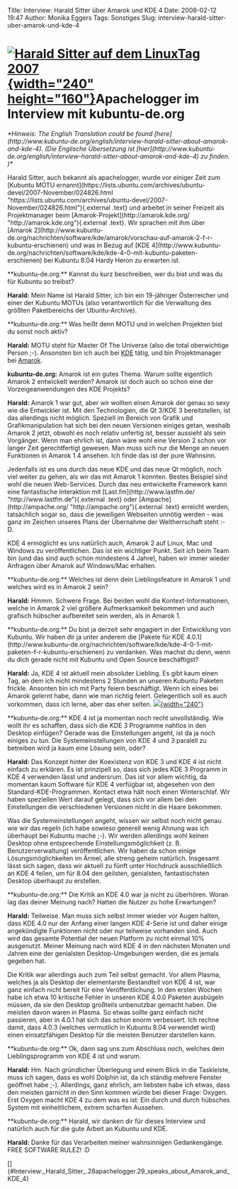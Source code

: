 Title: Interview: Harald Sitter über Amarok und KDE 4
Date: 2008-02-12 19:47
Author: Monika Eggers
Tags: Sonstiges
Slug: interview-harald-sitter-uber-amarok-und-kde-4

[![Harald Sitter auf dem LinuxTag 2007](http://www.kubuntu-de.org/files/bilder/LinuxTag2007_038_0.jpg){width="240" height="160"}](http://www.kubuntu-de.org/bilder/events/linuxtag-2007?page=1&img=7)Apachelogger im Interview mit kubuntu-de.org
=================================================================================================================================================================================================================================================

</p>
<address>
*Hinweis: The English Translation could be found
[here](http://www.kubuntu-de.org/english/interview-harald-sitter-about-amarok-and-kde-4).
(Die Englische Übersetzung ist
[hier](http://www.kubuntu-de.org/english/interview-harald-sitter-about-amarok-and-kde-4)
zu finden. )*

</address>
</p>
Harald Sitter, auch bekannt als apachelogger, wurde vor einiger Zeit zum
[Kubuntu MOTU
ernannt](https://lists.ubuntu.com/archives/ubuntu-devel/2007-November/024826.html "https://lists.ubuntu.com/archives/ubuntu-devel/2007-November/024826.html"){.external
.text} und arbeitet in seiner Freizeit als Projektmanager beim
[Amarok-Projekt](http://amarok.kde.org/ "http://amarok.kde.org"){.external
.text}. Wir sprachen mit ihm über [Amarok
2](http://www.kubuntu-de.org/nachrichten/software/kde/amarok/vorschau-auf-amarok-2-f-r-kubuntu-erschienen)
und was in Bezug auf [KDE
4](http://www.kubuntu-de.org/nachrichten/software/kde/kde-4-0-mit-kubuntu-paketen-erschienen)
bei Kubuntu 8.04 Hardy Heron zu erwarten ist.

</p>
**kubuntu-de.org:** Kannst du kurz beschreiben, wer du bist und was du
für Kubuntu so treibst?  

**Harald:** Mein Name ist Harald Sitter, ich bin ein 19-jähriger
Österreicher und einer der Kubuntu MOTUs (also verantwortlich für die
Verwaltung des größten Paketbereichs der Ubuntu-Archive).

</p>
**kubuntu-de.org:** Was heißt denn MOTU und in welchen Projekten bist du
sonst noch aktiv?  

**Harald:** MOTU steht für Master Of The Universe (also die total
oberwichtige Person ;-). Ansonsten bin ich auch bei
[KDE](http://www.kde.de) tätig, und bin Projektmanager bei
[Amarok](http://amarok.kde.org/de).

</p>
<!--break--><!--break-->

**kubuntu-de.org:** Amarok ist ein gutes Thema. Warum sollte eigentlich
Amarok 2 entwickelt werden? Amarok ist doch auch so schon eine der
Vorzeigeanwendungen des KDE Projekts?  

**Harald:** Amarok 1 war gut, aber wir wollten einen Amarok der genau so
sexy wie die Entwickler ist. Mit den Technologien, die Qt 3/KDE 3
bereitstellen, ist das allerdings nicht möglich. Speziell im Bereich von
Grafik und Grafikmanipulation hat sich bei den neuen Versionen einiges
getan, weshalb Amarok 2 jetzt, obwohl es noch relativ unfertig ist,
besser aussieht als sein Vorgänger. Wenn man ehrlich ist, dann wäre wohl
eine Version 2 schon vor langer Zeit gerechtfertigt gewesen. Man muss
sich nur die Menge an neuen Funktionen in Amarok 1.4 ansehen. Ich finde
das ist der pure Wahnsinn.

</p>
Jedenfalls ist es uns durch das neue KDE und das neue Qt möglich, noch
viel weiter zu gehen, als wir das mit Amarok 1 konnten. Bestes Beispiel
sind wohl die neuen Web-Services. Durch das neu entwickelte Framework
kann eine fantastische Interaktion mit
[Last.fm](http://www.lastfm.de/ "http://www.lastfm.de"){.external .text}
oder [Ampache](http://ampache.org/ "http://ampache.org"){.external
.text} erreicht werden, tatsächlich sogar so, dass die jeweiligen
Webseiten unnötig werden - was ganz im Zeichen unseres Plans der
Übernahme der Weltherrschaft steht :-D.

</p>
KDE 4 ermöglicht es uns natürlich auch, Amarok 2 auf Linux, Mac und
Windows zu veröffentlichen. Das ist ein wichtiger Punkt. Seit ich beim
Team bin (und das sind auch schon mindestens 4 Jahre), haben wir immer
wieder Anfragen über Amarok auf Windows/Mac erhalten.

</p>
**kubuntu-de.org:** Welches ist denn dein Lieblingsfeature in Amarok 1
und welches wird es in Amarok 2 sein?  

**Harald:** Hmmm. Schwere Frage. Bei beiden wohl die
Kontext-Informationen, welche in Amarok 2 viel größere Aufmerksamkeit
bekommen und auch grafisch hübscher aufbereitet sein werden, als in
Amarok 1.

</p>
**kubuntu-de.org:** Du bist ja derzeit sehr engagiert in der Entwicklung
von Kubuntu. Wir haben dir ja unter anderem die [Pakete für KDE
4.0.1](http://www.kubuntu-de.org/nachrichten/software/kde/kde-4-0-1-mit-paketen-f-r-kubuntu-erschienen)
zu verdanken. Was machst du denn, wenn du dich gerade nicht mit Kubuntu
und Open Source beschäftigst?  

**Harald:** Ja, KDE 4 ist aktuell mein absoluter Liebling. Es gibt kaum
einen Tag, an dem ich nicht mindestens 2 Stunden an unseren Kubuntu
Paketen frickle. Ansonten bin ich mit Party feiern beschäftigt. Wenn ich
eines bei Amarok gelernt habe, dann wie man richtig feiert. Gelegentlich
soll es auch vorkommen, dass ich lerne, aber das eher
selten. [![](http://www.kubuntu-de.org/files/bilder/LinuxTag2007_039_0.jpg){width="240"}](http://www.kubuntu-de.org/bilder/events/linuxtag-2007?page=1&img=8)

</p>
**kubuntu-de.org:** KDE 4 ist ja momentan noch recht unvollständig. Wie
wollt ihr es schaffen, dass sich die KDE 3 Programme nahtlos in den
Desktop einfügen? Gerade was die Einstellungen angeht, ist da ja noch
einiges zu tun. Die Systemeinstellungen von KDE 4 und 3 paralell zu
betreiben wird ja kaum eine Lösung sein, oder?  

**Harald:** Das Konzept hinter der Koexistenz von KDE 3 und KDE 4 ist
nicht einfach zu erklären. Es ist prinzipell so, dass sich jedes KDE 3
Programm in KDE 4 verwenden lässt und andersrum. Das ist vor allem
wichtig, da momentan kaum Software für KDE 4 verfügbar ist, abgesehen
von den Standard-KDE-Programmen. Kontact etwa hält noch einen
Winterschlaf. Wir haben speziellen Wert darauf gelegt, dass sich vor
allem bei den Einstellungen die verschiedenen Versionen nicht in die
Haare bekommen.

</p>
Was die Systemeinstellungen angeht, wissen wir selbst noch nicht genau
wie wir das regeln (ich habe sowieso generell wenig Ahnung was ich
überhaupt bei Kubuntu mache ;-). Wir werden allerdings wohl keinen
Desktop ohne entsprechende Einstellungsmöglichkeit (z. B.
Benutzerverwaltung) veröffentlichen. Wir haben da schon einige
Lösungsmöglichkeiten im Ärmel, alle streng geheim natürlich. Insgesamt
lässt sich sagen, dass wir aktuell zu fünft unter Hochdruck
ausschließlich an KDE 4 feilen, um für 8.04 den geilsten, genialsten,
fantastischsten Desktop überhaupt zu erstellen.

</p>
**kubuntu-de.org:** Die Kritik an KDE 4.0 war ja nicht zu überhören.
Woran lag das deiner Meinung nach? Hatten die Nutzer zu hohe
Erwartungen?  

**Harald:** Teilweise. Man muss sich selbst immer wieder vor Augen
halten, dass KDE 4.0 nur der Anfang einer langen KDE 4-Serie ist und
daher einige angekündigte Funktionen nicht oder nur teilweise vorhanden
sind. Auch wird das gesamte Potential der neuen Platform zu nicht einmal
10% ausgenutzt. Meiner Meinung nach wird KDE 4 in den nächsten Monaten
und Jahren eine der genialsten Desktop-Umgebungen werden, die es jemals
gegeben hat.

</p>
Die Kritik war allerdings auch zum Teil selbst gemacht. Vor allem
Plasma, welches ja als Desktop der elementarste Bestandteil von KDE 4
ist, war ganz einfach nicht bereit für eine Veröffentlichung. In den
ersten Wochen habe ich etwa 10 kritische Fehler in unseren KDE 4.0.0
Paketen ausbügeln müssen, da sie den Desktop großteils unbenutzbar
gemacht haben. Die meisten davon waren in Plasma. So etwas sollte ganz
einfach nicht passieren, aber in 4.0.1 hat sich das schon enorm
verbessert. Ich rechne damit, dass 4.0.3 (welches vermutlich in Kubuntu
8.04 verwendet wird) einen einsatzfähigen Desktop für die meisten
Benutzer darstellen kann.

</p>
**kubuntu-de.org:** Ok, dann sag uns zum Abschluss noch, welches dein
Lieblingsprogramm von KDE 4 ist und warum.  

**Harald:** Hm. Nach gründlicher Überlegung und einem Blick in die
Taskleiste, muss ich sagen, dass es wohl Dolphin ist, da ich ständig
mehrere Fenster geöffnet habe ;-). Allerdings, ganz ehrlich, am liebsten
habe ich etwas, dass den meisten garnicht in den Sinn kommen würde bei
dieser Frage: Oxygen. Erst Oxygen macht KDE 4 zu dem was es ist: Ein
durch und durch hübsches System mit einheitlichem, extrem scharfen
Aussehen.

</p>
**kubuntu-de.org:** Harald, wir danken dir für dieses Interview und
natürlich auch für die gute Arbeit an Kubuntu und KDE.  

**Harald:** Danke für das Verarbeiten meiner wahnsinnigen Gedankengänge.
FREE SOFTWARE RULEZ! :D

</p>
[]{#Interview:_Harald_Sitter_.28apachelogger.29_speaks_about_Amarok_and_KDE_4}

</p>

</p>


